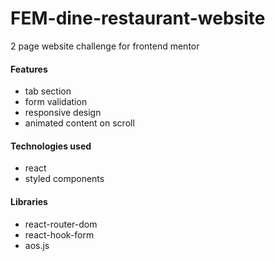 # FEM-dine-restaurant-website

2 page website challenge for frontend mentor

#### Features
- tab section
- form validation
- responsive design
- animated content on scroll

#### Technologies used
- react
- styled components

#### Libraries
- react-router-dom
- react-hook-form
- aos.js

